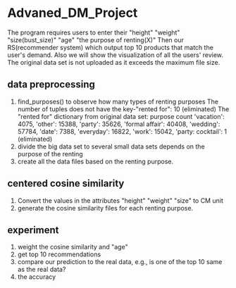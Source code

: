 # Advaned_DM_Project
The program requires users to enter their "height" "weight" "size(bust_size)" "age" "the purpose of renting(X)"
Then our RS(recommender system) which output top 10 products that match the user's demand.
Also we will show the visualization of all the users' review.
The original data set is not uploaded as it exceeds the maximum file size.

## data preprocessing
1. find_purposes() to observe how many types of renting purposes
    The number of tuples does not have the key-"rented for":  10 (eliminated)
    The "rented for" dictionary from original data set:
    purpose     count
    'vacation': 4075, 
    'other': 15388, 
    'party': 35626, 
    'formal affair': 40408, 
    'wedding': 57784, 
    'date': 7388, 
    'everyday': 16822, 
    'work': 15042, 
    'party: cocktail': 1 (eliminated)
2. divide the big data set to several small data sets depends on the purpose of the renting
3. create all the data files based on the renting purpose.

## centered cosine similarity
1. Convert the values in the attributes "height" "weight" "size" to CM unit
2. generate the cosine similarity files for each renting purpose.

## experiment
1. weight the cosine similarity and "age"
2. get top 10 recommendations
3. compare our prediction to the real data, e.g., is one of the top 10 same as the real data?
4. the accuracy
